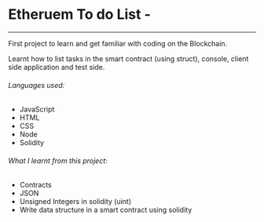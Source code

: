 # Etheruem To do List -
---

First project to learn and get familiar with coding on the Blockchain.

Learnt how to list tasks in the smart contract (using struct), console, client side application and test side.


###### Languages used:
* JavaScript
* HTML
* CSS
* Node
* Solidity

###### What I learnt from this project:
* Contracts
* JSON
* Unsigned Integers in solidity (uint)
* Write data structure in a smart contract using solidity
